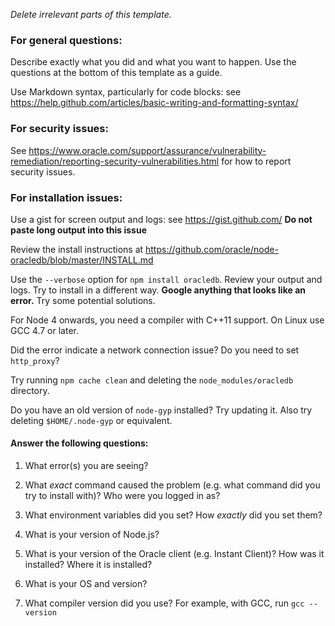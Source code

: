 *Delete irrelevant parts of this template.*

### For general questions:

Describe exactly what you did and what you want to happen.
Use the questions at the bottom of this template as a guide.

Use Markdown syntax, particularly for code blocks: see https://help.github.com/articles/basic-writing-and-formatting-syntax/

### For security issues:

See https://www.oracle.com/support/assurance/vulnerability-remediation/reporting-security-vulnerabilities.html for how to report security issues.

### For installation issues:

Use a gist for screen output and logs: see https://gist.github.com/
**Do not paste long output into this issue**

Review the install instructions at https://github.com/oracle/node-oracledb/blob/master/INSTALL.md

Use the `--verbose` option for `npm install oracledb`.  Review your output and logs.
Try to install in a different way.  **Google anything that looks like an error.**  Try some potential solutions.

For Node 4 onwards, you need a compiler with C++11 support.  On Linux use GCC 4.7 or later.

Did the error indicate a network connection issue?  Do you need to set `http_proxy`?

Try running `npm cache clean` and deleting the `node_modules/oracledb` directory.

Do you have an old version of `node-gyp` installed?  Try updating it.  Also try deleting `$HOME/.node-gyp` or equivalent.

#### Answer the following questions:

1. What error(s) you are seeing?

2. What *exact* command caused the problem (e.g. what command did you try to install with)?  Who were you logged in as?

3. What environment variables did you set?  How *exactly* did you set them?

4. What is your version of Node.js?

5. What is your version of the Oracle client (e.g. Instant Client)?  How was it installed?  Where it is installed?

6. What is your OS and version?

7. What compiler version did you use?  For example, with GCC, run `gcc --version`
